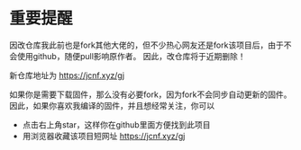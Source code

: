 # 重要提醒

因改仓库我此前也是fork其他大佬的，但不少热心网友还是fork该项目后，由于不会使用github，随便pull影响原作者。
因此，改仓库将于近期删除！

新仓库地址为
https://jcnf.xyz/gj

如果你是需要下载固件，那么没有必要fork，因为fork不会同步自动更新的固件。
因此，如果你喜欢我编译的固件，并且想经常关注，你可以
* 点击右上角star，这样你在github里面方便找到此项目
* 用浏览器收藏该项目短网址 https://jcnf.xyz/gj
